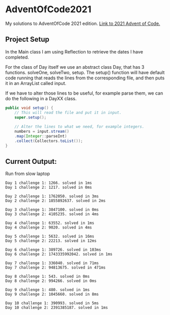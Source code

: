 # AdventOfCode2021
My solutions to AdventOfCode 2021 edition. [Link to 2021 Advent of Code.](https://adventofcode.com/2021)

## Project Setup
In the Main class I am using Reflection to retrieve the dates I have completed. 

For the class of Day itself we use an abstract class Day, that has 3 functions. solveOne, solveTwo, setup.
The setup() function will have default code running that reads the lines from the corresponding file,
and then puts it in an ArrayList called input.
 
 If we have to alter those lines to be useful, for example parse them, we can do the following
in a DayXX class.

```java
public void setup() {
    // This will read the file and put it in input.
    super.setup();
    
    // Alter the lines to what we need, for example integers.
    numbers = input.stream()
    .map(Integer::parseInt)
    .collect(Collectors.toList());
}
```

## Current Output:

Run from slow laptop

```
Day 1 challenge 1: 1266. solved in 1ms
Day 1 challenge 2: 1217. solved in 0ms

Day 2 challenge 1: 1762050. solved in 3ms
Day 2 challenge 2: 1855892637. solved in 2ms

Day 3 challenge 1: 3847100. solved in 0ms
Day 3 challenge 2: 4105235. solved in 4ms

Day 4 challenge 1: 63552. solved in 1ms
Day 4 challenge 2: 9020. solved in 4ms

Day 5 challenge 1: 5632. solved in 16ms
Day 5 challenge 2: 22213. solved in 12ms

Day 6 challenge 1: 389726. solved in 103ms
Day 6 challenge 2: 1743335992042. solved in 1ms

Day 7 challenge 1: 336040. solved in 71ms
Day 7 challenge 2: 94813675. solved in 471ms

Day 8 challenge 1: 543. solved in 0ms
Day 8 challenge 2: 994266. solved in 0ms

Day 9 challenge 1: 480. solved in 1ms
Day 9 challenge 2: 1045660. solved in 8ms

Day 10 challenge 1: 390993. solved in 5ms
Day 10 challenge 2: 2391385187. solved in 1ms
```
